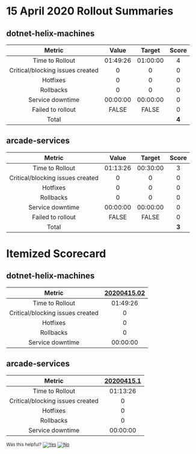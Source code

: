 # 15 April 2020 Rollout Summaries

## dotnet-helix-machines

|              Metric              |   Value  |  Target  |   Score   |
|:--------------------------------:|:--------:|:--------:|:---------:|
| Time to Rollout                  | 01:49:26 | 01:00:00 |     4     |
| Critical/blocking issues created |     0    |    0     |     0     |
| Hotfixes                         |     0    |    0     |     0     |
| Rollbacks                        |     0    |    0     |     0     |
| Service downtime                 | 00:00:00 | 00:00:00 |     0     |
| Failed to rollout                |   FALSE  |   FALSE  |     0     |
| Total                            |          |          |   **4**   |


## arcade-services

|              Metric              |   Value  |  Target  |   Score   |
|:--------------------------------:|:--------:|:--------:|:---------:|
| Time to Rollout                  | 01:13:26 | 00:30:00 |     3     |
| Critical/blocking issues created |     0    |    0     |     0     |
| Hotfixes                         |     0    |    0     |     0     |
| Rollbacks                        |     0    |    0     |     0     |
| Service downtime                 | 00:00:00 | 00:00:00 |     0     |
| Failed to rollout                |   FALSE  |   FALSE  |     0     |
| Total                            |          |          |   **3**   |


# Itemized Scorecard

## dotnet-helix-machines

| Metric | [20200415.02](https://dev.azure.com/dnceng/7ea9116e-9fac-403d-b258-b31fcf1bb293/_build/results?buildId=601748) |
|:-----:|:-----:|
| Time to Rollout | 01:49:26 |
| Critical/blocking issues created | 0 |
| Hotfixes | 0 |
| Rollbacks | 0 |
| Service downtime | 00:00:00 |


## arcade-services

| Metric | [20200415.1](https://dev.azure.com/dnceng/7ea9116e-9fac-403d-b258-b31fcf1bb293/_build/results?buildId=602285) |
|:-----:|:-----:|
| Time to Rollout | 01:13:26 |
| Critical/blocking issues created | 0 |
| Hotfixes | 0 |
| Rollbacks | 0 |
| Service downtime | 00:00:00 |



<!-- Begin Generated Content: Doc Feedback -->
<sub>Was this helpful? [![Yes](https://helix.dot.net/f/ip/5?p=Documentation%5CTeamProcess%5CRollout-Scorecards%5CScorecard_2020-04-15.md)](https://helix.dot.net/f/p/5?p=Documentation%5CTeamProcess%5CRollout-Scorecards%5CScorecard_2020-04-15.md) [![No](https://helix.dot.net/f/in)](https://helix.dot.net/f/n/5?p=Documentation%5CTeamProcess%5CRollout-Scorecards%5CScorecard_2020-04-15.md)</sub>
<!-- End Generated Content-->

